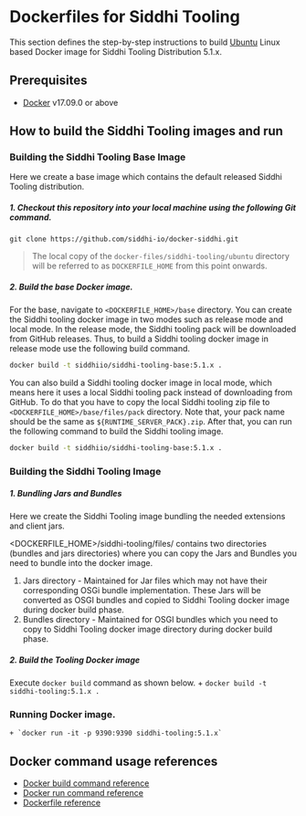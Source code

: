 # Dockerfiles for Siddhi Tooling #

This section defines the step-by-step instructions to build [Ubuntu](https://hub.docker.com/_/ubuntu/) Linux based Docker image for Siddhi Tooling Distribution 5.1.x.

## Prerequisites

* [Docker](https://www.docker.com/get-docker) v17.09.0 or above

## How to build the Siddhi Tooling images and run

### Building the Siddhi Tooling Base Image
Here we create a base image which contains the default released Siddhi Tooling distribution. 

##### 1. Checkout this repository into your local machine using the following Git command.

```
git clone https://github.com/siddhi-io/docker-siddhi.git
```

>The local copy of the `docker-files/siddhi-tooling/ubuntu` directory will be referred to as `DOCKERFILE_HOME` from this point onwards.

##### 2. Build the base Docker image.

For the base, navigate to `<DOCKERFILE_HOME>/base` directory. You can create the Siddhi tooling docker image in two modes such as release mode and local mode. In the release mode, the Siddhi tooling pack will be downloaded from GitHub releases. Thus, to build a Siddhi tooling docker image in release mode use the following build command.

```sh
docker build -t siddhiio/siddhi-tooling-base:5.1.x . 
```

You can also build a Siddhi tooling docker image in local mode, which means here it uses a local Siddhi tooling pack instead of downloading from GitHub. To do that you have to copy the local Siddhi tooling zip file to `<DOCKERFILE_HOME>/base/files/pack` directory. Note that, your pack name should be the same as `${RUNTIME_SERVER_PACK}.zip`. After that, you can run the following command to build the Siddhi tooling image.

```sh
docker build -t siddhiio/siddhi-tooling-base:5.1.x .
```

### Building the Siddhi Tooling Image

##### 1. Bundling Jars and Bundles
Here we create the Siddhi Tooling image bundling the needed extensions and client jars.
       
<DOCKERFILE_HOME>/siddhi-tooling/files/ contains two directories (bundles and jars directories) where you can copy the Jars and Bundles you need to bundle into the docker image.
1. Jars directory - Maintained for Jar files which may not have their corresponding OSGi bundle implementation. These Jars will be converted as OSGI bundles and copied to Siddhi Tooling docker image during docker build phase. 
2. Bundles directory - Maintained for OSGI bundles which you need to copy to Siddhi Tooling docker image directory during docker build phase.
  
##### 2. Build the Tooling Docker image
  Execute `docker build` command as shown below. 
    + `docker build -t siddhi-tooling:5.1.x .`
    
### Running Docker image.

    + `docker run -it -p 9390:9390 siddhi-tooling:5.1.x`    

## Docker command usage references

* [Docker build command reference](https://docs.docker.com/engine/reference/commandline/build/)
* [Docker run command reference](https://docs.docker.com/engine/reference/run/)
* [Dockerfile reference](https://docs.docker.com/engine/reference/builder/)
